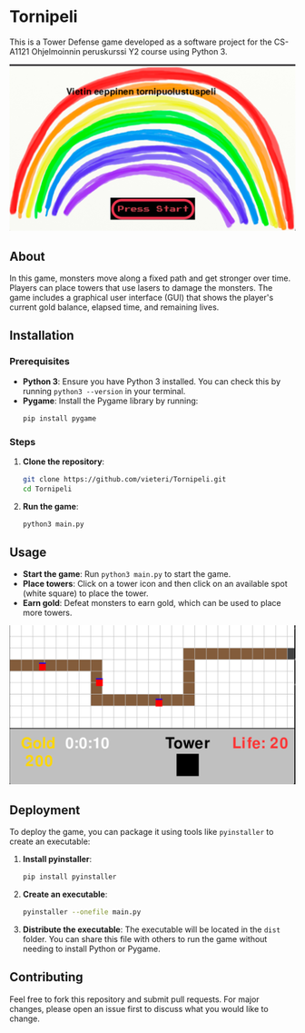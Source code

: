 # Tornipeli

This is a Tower Defense game developed as a software project for the CS-A1121 Ohjelmoinnin peruskurssi Y2 course using Python 3.


![Start Screen](/public/readmes/images/start_screen.png)

## About

In this game, monsters move along a fixed path and get stronger over time. Players can place towers that use lasers to damage the monsters. The game includes a graphical user interface (GUI) that shows the player's current gold balance, elapsed time, and remaining lives.

## Installation

### Prerequisites

- **Python 3**: Ensure you have Python 3 installed. You can check this by running `python3 --version` in your terminal.
- **Pygame**: Install the Pygame library by running:
    ```sh
    pip install pygame
    ```

### Steps

1. **Clone the repository**:
    ```sh
    git clone https://github.com/vieteri/Tornipeli.git
    cd Tornipeli
    ```

2. **Run the game**:
    ```sh
    python3 main.py
    ```

## Usage

- **Start the game**: Run `python3 main.py` to start the game.
- **Place towers**: Click on a tower icon and then click on an available spot (white square) to place the tower.
- **Earn gold**: Defeat monsters to earn gold, which can be used to place more towers.


![Game Screen](/public/readmes/images/game.png)


## Deployment

To deploy the game, you can package it using tools like `pyinstaller` to create an executable:

1. **Install pyinstaller**:
    ```sh
    pip install pyinstaller
    ```

2. **Create an executable**:
    ```sh
    pyinstaller --onefile main.py
    ```

3. **Distribute the executable**: The executable will be located in the `dist` folder. You can share this file with others to run the game without needing to install Python or Pygame.

## Contributing

Feel free to fork this repository and submit pull requests. For major changes, please open an issue first to discuss what you would like to change.

